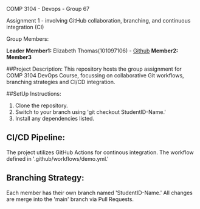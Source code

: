 COMP 3104 - Devops - Group 67

Assignment 1 - involving GitHub collaboration, branching, and continuous integration (CI)

Group Members:

**Leader**
**Member1:** Elizabeth Thomas(101097106) - [Github](https://github.com/eliza2526)
**Member2:**
**Member3**

##Project Description:
This repository hosts the group assignment for COMP 3104 DevOps Course, focussing on collaborative Git workflows, branching strategies and CI/CD integration.

##SetUp Instructions:
1. Clone the repository.
2. Switch to your branch using 'git checkout StudentID-Name.'
3. Install any dependencies listed.

## CI/CD Pipeline:
The project utilizes GitHub Actions for continous integration. The workflow defined in '.github/workflows/demo.yml.'

## Branching Strategy:

Each member has their own branch named 'StudentID-Name.' All changes are merge into the 'main' branch via Pull Requests.
